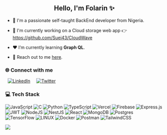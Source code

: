 <!-- Import Font Awesome CSS -->
<link href="https://use.fontawesome.com/releases/v5.7.2/css/all.css" rel="stylesheet"/>

<h2 align="center">Hello, I'm Folarin ✨</h2>

- 🌱 I'm a passionate self-taught BackEnd developer from Nigeria. 

- 🔭 I'm currently working on a Cloud storage web app 👉 https://github.com/Suei43/CloudWave

- ❤️‍ I’m currently learning **Graph QL**.

- 💬 Reach out to me <a href="mailto:folarinraphael@outlook.com">here</a>.

<h3 align="left">🌐 Connect with me</h3>

&nbsp;&nbsp;[![LinkedIn](https://img.shields.io/badge/LinkedIn-%230077B5.svg?logo=linkedin&logoColor=white)](https://linkedin.com/in/folarin-raphael) &nbsp;&nbsp;&nbsp;
[![Twitter](https://img.shields.io/badge/Twitter-%231DA1F2.svg?logo=Twitter&logoColor=white)](https://twitter.com/sueii__) 

<h3 align="left">💻 Tech Stack</h3>

![JavaScript](https://img.shields.io/badge/javascript-%23323330.svg?style=for-the-badge&logo=javascript&logoColor=%23F7DF1E) ![C](https://img.shields.io/badge/c-%2300599C.svg?style=for-the-badge&logo=c&logoColor=white) ![Python](https://img.shields.io/badge/python-3670A0?style=for-the-badge&logo=python&logoColor=ffdd54) ![TypeScript](https://img.shields.io/badge/typescript-%23007ACC.svg?style=for-the-badge&logo=typescript&logoColor=white) ![Vercel](https://img.shields.io/badge/vercel-%23000000.svg?style=for-the-badge&logo=vercel&logoColor=white) ![Firebase](https://img.shields.io/badge/firebase-%23039BE5.svg?style=for-the-badge&logo=firebase) ![Express.js](https://img.shields.io/badge/express.js-%23404d59.svg?style=for-the-badge&logo=express&logoColor=%2361DAFB) ![JWT](https://img.shields.io/badge/JWT-black?style=for-the-badge&logo=JSON%20web%20tokens) ![NodeJS](https://img.shields.io/badge/node.js-6DA55F?style=for-the-badge&logo=node.js&logoColor=white) ![NestJS](https://img.shields.io/badge/nestjs-%23E0234E.svg?style=for-the-badge&logo=nestjs&logoColor=white) ![React](https://img.shields.io/badge/react-%2320232a.svg?style=for-the-badge&logo=react&logoColor=%2361DAFB) ![MongoDB](https://img.shields.io/badge/MongoDB-%234ea94b.svg?style=for-the-badge&logo=mongodb&logoColor=white) ![Postgres](https://img.shields.io/badge/postgres-%23316192.svg?style=for-the-badge&logo=postgresql&logoColor=white) ![TensorFlow](https://img.shields.io/badge/TensorFlow-%23FF6F00.svg?style=for-the-badge&logo=TensorFlow&logoColor=white) ![LINUX](https://img.shields.io/badge/Linux-FCC624?style=for-the-badge&logo=linux&logoColor=black) ![Docker](https://img.shields.io/badge/docker-%230db7ed.svg?style=for-the-badge&logo=docker&logoColor=white) ![Postman](https://img.shields.io/badge/Postman-FF6C37?style=for-the-badge&logo=postman&logoColor=white) ![TailwindCSS](https://img.shields.io/badge/tailwindcss-%2338B2AC.svg?style=for-the-badge&logo=tailwind-css&logoColor=white)

![](https://github-readme-streak-stats.herokuapp.com/?user=Suei43&theme=dark&hide_border=true)<br/>

 
<!--![](https://github-readme-streak-stats.herokuapp.com/?user=Suei43&theme=dark&hide_border=true)<br/> -->
<!-- <h3 align="left">📊 Github Stats</h3>
[![Suei's GitHub stats](https://github-readme-stats.vercel.app/api?username=Suei43)](https://github.com/Suei43/github-readme-stats)
![](https://github-readme-stats.vercel.app/api?username=Suei43&theme=dark&hide_border=true&include_all_commits=false&count_private=true)<br/> -->
<!--![](https://github-readme-stats.vercel.app/api/top-langs/?username=Suei43&theme=dark&hide_border=true&include_all_commits=false&count_private=true&layout=compact)-->

